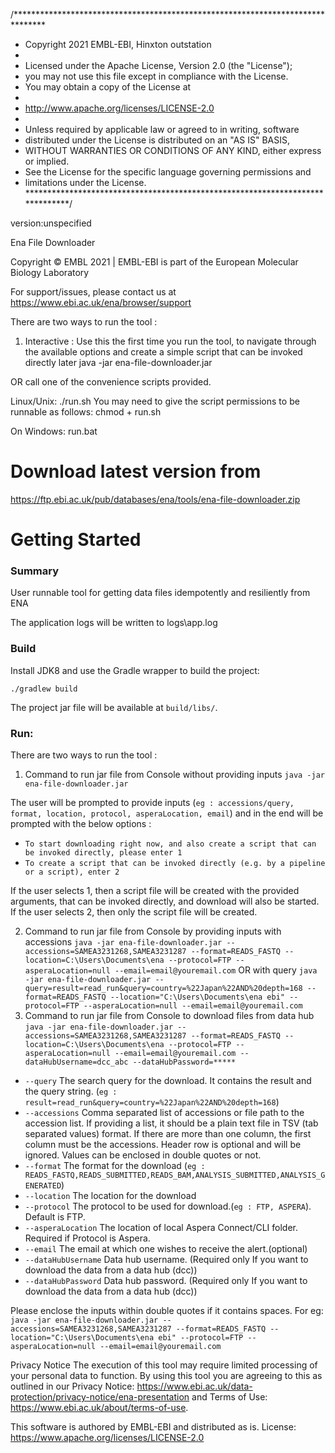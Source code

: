 /*******************************************************************************

* Copyright 2021 EMBL-EBI, Hinxton outstation
*
* Licensed under the Apache License, Version 2.0 (the "License");
* you may not use this file except in compliance with the License.
* You may obtain a copy of the License at
*
* http://www.apache.org/licenses/LICENSE-2.0
*
* Unless required by applicable law or agreed to in writing, software
* distributed under the License is distributed on an "AS IS" BASIS,
* WITHOUT WARRANTIES OR CONDITIONS OF ANY KIND, either express or implied.
* See the License for the specific language governing permissions and
* limitations under the License.
  ******************************************************************************/

version:unspecified

Ena File Downloader

Copyright © EMBL 2021 | EMBL-EBI is part of the European Molecular Biology Laboratory

For support/issues, please contact us at https://www.ebi.ac.uk/ena/browser/support

There are two ways to run the tool :

1. Interactive : Use this the first time you run the tool, to navigate through the available options and create a simple
   script that can be invoked directly later java -jar ena-file-downloader.jar

OR call one of the convenience scripts provided.

Linux/Unix:
./run.sh You may need to give the script permissions to be runnable as follows:
chmod + run.sh

On Windows:
run.bat

# Download latest version from

https://ftp.ebi.ac.uk/pub/databases/ena/tools/ena-file-downloader.zip

# Getting Started

### Summary

User runnable tool for getting data files idempotently and resiliently from ENA

The application logs will be written to logs\app.log

### Build

Install JDK8 and use the Gradle wrapper to build the project:

    ./gradlew build

The project jar file will be available at `build/libs/`.

### Run:

There are two ways to run the tool :

1. Command to run jar file from Console without providing inputs `java -jar ena-file-downloader.jar`

The user will be prompted to provide
inputs  (`eg : accessions/query, format, location, protocol, asperaLocation, email`) and in the end will be prompted
with the below options :

* `To start downloading right now, and also create a script that can be invoked directly, please enter 1`
* `To create a script that can be invoked directly (e.g. by a pipeline or a script), enter 2`

If the user selects 1, then a script file will be created with the provided arguments, that can be invoked
directly, and download will also be started. If the user selects 2, then only the script file will be created.

2. Command to run jar file from Console by providing inputs with accessions
   `java -jar ena-file-downloader.jar --accessions=SAMEA3231268,SAMEA3231287 --format=READS_FASTQ --location=C:\Users\Documents\ena --protocol=FTP --asperaLocation=null --email=email@youremail.com`
   OR with query
   `java -jar ena-file-downloader.jar --query=result=read_run&query=country=%22Japan%22AND%20depth=168 --format=READS_FASTQ --location="C:\Users\Documents\ena ebi" --protocol=FTP --asperaLocation=null --email=email@youremail.com`
3. Command to run jar file from Console to download files from data hub
   `java -jar ena-file-downloader.jar --accessions=SAMEA3231268,SAMEA3231287 --format=READS_FASTQ --location=C:\Users\Documents\ena --protocol=FTP --asperaLocation=null --email=email@youremail.com --dataHubUsername=dcc_abc --dataHubPassword=*****`

* `--query` The search query for the download. It contains the result and the query string.
  (`eg : result=read_run&query=country=%22Japan%22AND%20depth=168`)
* `--accessions` Comma separated list of accessions or file path to the accession list. If providing a list, it should
  be a plain text file in TSV (tab separated values) format. If there are more than one column, the first column must be
  the accessions. Header row is optional and will be ignored. Values can be enclosed in double quotes or not.
* `--format` The format for the
  download (`eg : READS_FASTQ,READS_SUBMITTED,READS_BAM,ANALYSIS_SUBMITTED,ANALYSIS_GENERATED`)
* `--location` The location for the download
* `--protocol` The protocol to be used for download.(`eg : FTP, ASPERA`). Default is FTP.
* `--asperaLocation` The location of local Aspera Connect/CLI folder. Required if Protocol is Aspera.
* `--email` The email at which one wishes to receive the alert.(optional)
* `--dataHubUsername` Data hub username. (Required only If you want to download the data from a data hub (dcc))
* `--dataHubPassword` Data hub password. (Required only If you want to download the data from a data hub (dcc))

Please enclose the inputs within double quotes if it contains spaces. For eg:
`java -jar ena-file-downloader.jar --accessions=SAMEA3231268,SAMEA3231287 --format=READS_FASTQ --location="C:\Users\Documents\ena ebi" --protocol=FTP --asperaLocation=null --email=email@youremail.com`

Privacy Notice The execution of this tool may require limited processing of your personal data to function. By using
this tool you are agreeing to this as outlined in our Privacy
Notice: https://www.ebi.ac.uk/data-protection/privacy-notice/ena-presentation
and Terms of Use: https://www.ebi.ac.uk/about/terms-of-use.

This software is authored by EMBL-EBI and distributed as is. License: https://www.apache.org/licenses/LICENSE-2.0